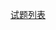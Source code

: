 <!--
 * @Description: 
 * @Author: changqing
 * @Date: 2021-12-01 13:24:48
 * @LastEditTime: 2021-12-01 13:26:01
 * @LastEditors: changqing
 * @Usage: 
-->
 [试题列表](https://www.wolai.com/aE1oVmBGkgqPhzQcwmRuJU)